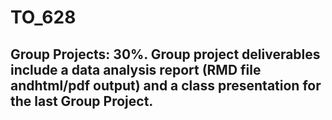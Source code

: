 # TO_628

## Group Projects: 30%.  Group project deliverables include a data analysis report (RMD file andhtml/pdf output) and a class presentation for the last Group Project.